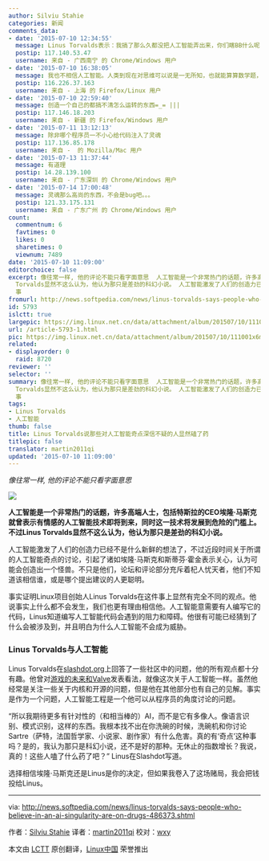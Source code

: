 ```yaml
---
author: Silviu Stahie
categories: 新闻
comments_data:
- date: '2015-07-10 12:34:55'
  message: Linus Torvalds表示：我搞了那么久都没把人工智能弄出来，你们瞎BB什么呢！
  postip: 117.140.53.47
  username: 来自 - 广西南宁 的 Chrome/Windows 用户
- date: '2015-07-10 16:38:05'
  message: 我也不相信人工智能。人类到现在对思维可以说是一无所知，也就能算算数学题，思维是上帝创造的。
  postip: 116.226.37.163
  username: 来自 - 上海 的 Firefox/Linux 用户
- date: '2015-07-10 22:59:40'
  message: 创造一个自己的都搞不清怎么运转的东西=_= |||
  postip: 117.146.18.203
  username: 来自 - 新疆 的 Firefox/Windows 用户
- date: '2015-07-11 13:12:13'
  message: 除非哪个程序员一不小心给代码注入了灵魂
  postip: 117.136.85.178
  username: 来自 -  的 Mozilla/Mac 用户
- date: '2015-07-13 11:37:44'
  message: 有道理
  postip: 14.28.139.100
  username: 来自 - 广东深圳 的 Chrome/Windows 用户
- date: '2015-07-14 17:00:48'
  message: 灵魂那么高尚的东西，不会是bug吧。。。
  postip: 121.33.175.131
  username: 来自 - 广东广州 的 Chrome/Windows 用户
count:
  commentnum: 6
  favtimes: 0
  likes: 0
  sharetimes: 0
  viewnum: 7489
date: '2015-07-10 11:09:00'
editorchoice: false
excerpt: 像往常一样, 他的评论不能只看字面意思  人工智能是一个非常热门的话题，许多高端人士，包括特斯拉的CEO埃隆马斯克就曾表示有情感的人工智能技术即将到来，同时这一技术将发展到危险的门槛上。不过Linus
  Torvalds显然不这么认为，他认为那只是差劲的科幻小说。 人工智能激发了人们的创造力已经不是什么新鲜的想法了，不过近段时间关于所谓的人工智能奇点的讨论，引起了诸如埃隆马斯克和斯蒂芬霍金表示关心，认为可能会创造出一个怪兽。不只是他们，论坛和评论部分充斥着杞人忧天者，他们不知道该相信谁，或是哪个提出建议的人更聪明。
  事
fromurl: http://news.softpedia.com/news/linus-torvalds-says-people-who-believe-in-an-ai-singularity-are-on-drugs-486373.shtml
id: 5793
islctt: true
largepic: https://img.linux.net.cn/data/attachment/album/201507/10/111001x6mycc8j1y8qc1c7.jpg
url: /article-5793-1.html
pic: https://img.linux.net.cn/data/attachment/album/201507/10/111001x6mycc8j1y8qc1c7.jpg.thumb.jpg
related:
- displayorder: 0
  raid: 8720
reviewer: ''
selector: ''
summary: 像往常一样, 他的评论不能只看字面意思  人工智能是一个非常热门的话题，许多高端人士，包括特斯拉的CEO埃隆马斯克就曾表示有情感的人工智能技术即将到来，同时这一技术将发展到危险的门槛上。不过Linus
  Torvalds显然不这么认为，他认为那只是差劲的科幻小说。 人工智能激发了人们的创造力已经不是什么新鲜的想法了，不过近段时间关于所谓的人工智能奇点的讨论，引起了诸如埃隆马斯克和斯蒂芬霍金表示关心，认为可能会创造出一个怪兽。不只是他们，论坛和评论部分充斥着杞人忧天者，他们不知道该相信谁，或是哪个提出建议的人更聪明。
  事
tags:
- Linus Torvalds
- 人工智能
thumb: false
title: Linus Torvalds说那些对人工智能奇点深信不疑的人显然磕了药
titlepic: false
translator: martin2011qi
updated: '2015-07-10 11:09:00'
---
```


*像往常一样, 他的评论不能只看字面意思*


![](/data/attachment/album/201507/10/111001x6mycc8j1y8qc1c7.jpg)


**人工智能是一个非常热门的话题，许多高端人士，包括特斯拉的CEO埃隆·马斯克就曾表示有情感的人工智能技术即将到来，同时这一技术将发展到危险的门槛上。不过Linus Torvalds显然不这么认为，他认为那只是差劲的科幻小说。**


人工智能激发了人们的创造力已经不是什么新鲜的想法了，不过近段时间关于所谓的人工智能奇点的讨论，引起了诸如埃隆·马斯克和斯蒂芬·霍金表示关心，认为可能会创造出一个怪兽。不只是他们，论坛和评论部分充斥着杞人忧天者，他们不知道该相信谁，或是哪个提出建议的人更聪明。


事实证明Linux项目创始人Linus Torvalds在这件事上显然有完全不同的观点。他说事实上什么都不会发生，我们也更有理由相信他。人工智能意需要有人编写它的代码，Linus知道编写人工智能代码会遇到的阻力和障碍。他很有可能已经猜到了什么会被涉及到，并且明白为什么人工智能不会成为威胁。


### Linus Torvalds与人工智能


Linus Torvalds在[slashdot.org](http://classic.slashdot.org/story/15/06/30/0058243)上回答了一些社区中的问题，他的所有观点都十分有趣。他曾对[游戏的未来和Valve](http://news.softpedia.com/news/linus-torvalds-said-valve-is-exploring-a-second-source-against-microsoft-486266.shtml)发表看法，就像这次关于人工智能一样。虽然他经常是关注一些关于内核和开源的问题，但是他在其他部分也有自己的见解。事实是作为一个问题，人工智能工程是一个他可以从程序员的角度讨论的问题。


“所以我期待更多有针对性的（和相当棒的）AI，而不是它有多像人。像语言识别、模式识别，这样的东西。我根本找不出在你洗碗的时候，洗碗机和你讨论Sartre（萨特，法国哲学家、小说家、剧作家）有什么危害。真的有‘奇点’这种事吗？是的，我认为那只是科幻小说，还不是好的那种。无休止的指数增长？我说，真的！这些人嗑了什么药了吧？” Linus在Slashdot写道。


选择相信埃隆·马斯克还是Linus是你的决定，但如果我卷入了这场赌局，我会把钱投给Linus。




---


via: <http://news.softpedia.com/news/linus-torvalds-says-people-who-believe-in-an-ai-singularity-are-on-drugs-486373.shtml>


作者：[Silviu Stahie](http://news.softpedia.com/editors/browse/silviu-stahie) 译者：[martin2011qi](https://github.com/martin2011qi) 校对：[wxy](https://github.com/wxy)


本文由 [LCTT](https://github.com/LCTT/TranslateProject) 原创翻译，[Linux中国](https://linux.cn/) 荣誉推出